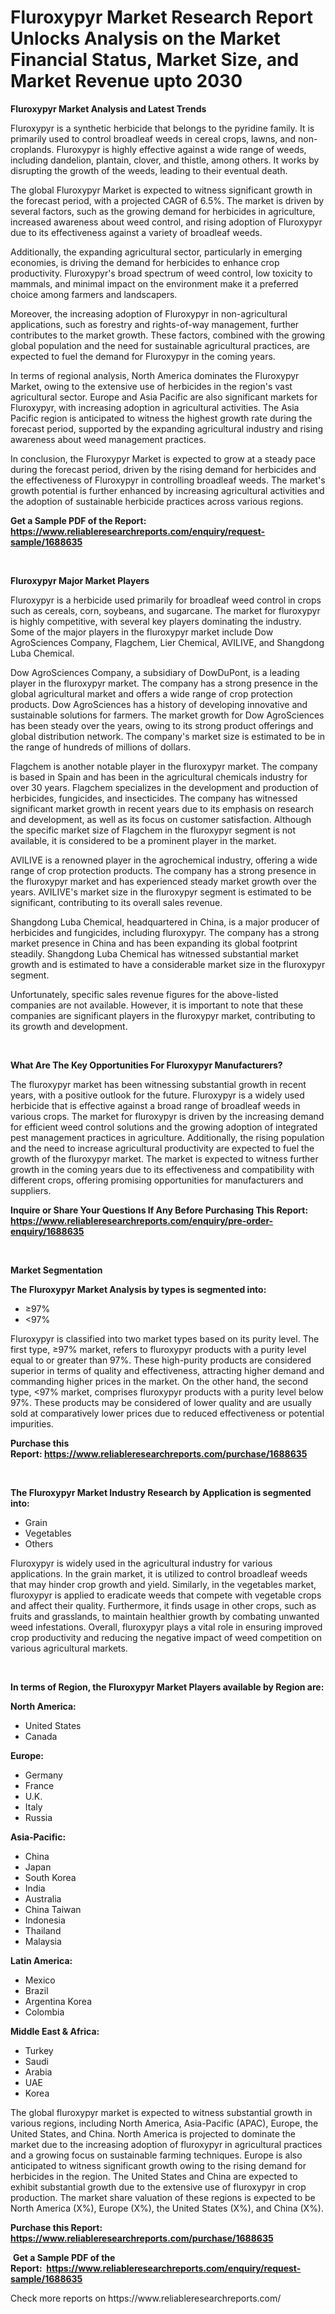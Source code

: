 <p><h1>Fluroxypyr Market Research Report Unlocks Analysis on the Market Financial Status, Market Size, and Market Revenue upto 2030</h1></p><p><strong>Fluroxypyr Market Analysis and Latest Trends</strong></p>
<p><p>Fluroxypyr is a synthetic herbicide that belongs to the pyridine family. It is primarily used to control broadleaf weeds in cereal crops, lawns, and non-croplands. Fluroxypyr is highly effective against a wide range of weeds, including dandelion, plantain, clover, and thistle, among others. It works by disrupting the growth of the weeds, leading to their eventual death.</p><p>The global Fluroxypyr Market is expected to witness significant growth in the forecast period, with a projected CAGR of 6.5%. The market is driven by several factors, such as the growing demand for herbicides in agriculture, increased awareness about weed control, and rising adoption of Fluroxypyr due to its effectiveness against a variety of broadleaf weeds.</p><p>Additionally, the expanding agricultural sector, particularly in emerging economies, is driving the demand for herbicides to enhance crop productivity. Fluroxypyr's broad spectrum of weed control, low toxicity to mammals, and minimal impact on the environment make it a preferred choice among farmers and landscapers.</p><p>Moreover, the increasing adoption of Fluroxypyr in non-agricultural applications, such as forestry and rights-of-way management, further contributes to the market growth. These factors, combined with the growing global population and the need for sustainable agricultural practices, are expected to fuel the demand for Fluroxypyr in the coming years.</p><p>In terms of regional analysis, North America dominates the Fluroxypyr Market, owing to the extensive use of herbicides in the region's vast agricultural sector. Europe and Asia Pacific are also significant markets for Fluroxypyr, with increasing adoption in agricultural activities. The Asia Pacific region is anticipated to witness the highest growth rate during the forecast period, supported by the expanding agricultural industry and rising awareness about weed management practices.</p><p>In conclusion, the Fluroxypyr Market is expected to grow at a steady pace during the forecast period, driven by the rising demand for herbicides and the effectiveness of Fluroxypyr in controlling broadleaf weeds. The market's growth potential is further enhanced by increasing agricultural activities and the adoption of sustainable herbicide practices across various regions.</p></p>
<p><strong>Get a Sample PDF of the Report:&nbsp; <a href="https://www.reliableresearchreports.com/enquiry/request-sample/1688635">https://www.reliableresearchreports.com/enquiry/request-sample/1688635</a></strong></p>
<p>&nbsp;</p>
<p><strong>Fluroxypyr Major Market Players</strong></p>
<p><p>Fluroxypyr is a herbicide used primarily for broadleaf weed control in crops such as cereals, corn, soybeans, and sugarcane. The market for fluroxypyr is highly competitive, with several key players dominating the industry. Some of the major players in the fluroxypyr market include Dow AgroSciences Company, Flagchem, Lier Chemical, AVILIVE, and Shangdong Luba Chemical.</p><p>Dow AgroSciences Company, a subsidiary of DowDuPont, is a leading player in the fluroxypyr market. The company has a strong presence in the global agricultural market and offers a wide range of crop protection products. Dow AgroSciences has a history of developing innovative and sustainable solutions for farmers. The market growth for Dow AgroSciences has been steady over the years, owing to its strong product offerings and global distribution network. The company's market size is estimated to be in the range of hundreds of millions of dollars.</p><p>Flagchem is another notable player in the fluroxypyr market. The company is based in Spain and has been in the agricultural chemicals industry for over 30 years. Flagchem specializes in the development and production of herbicides, fungicides, and insecticides. The company has witnessed significant market growth in recent years due to its emphasis on research and development, as well as its focus on customer satisfaction. Although the specific market size of Flagchem in the fluroxypyr segment is not available, it is considered to be a prominent player in the market.</p><p>AVILIVE is a renowned player in the agrochemical industry, offering a wide range of crop protection products. The company has a strong presence in the fluroxypyr market and has experienced steady market growth over the years. AVILIVE's market size in the fluroxypyr segment is estimated to be significant, contributing to its overall sales revenue.</p><p>Shangdong Luba Chemical, headquartered in China, is a major producer of herbicides and fungicides, including fluroxypyr. The company has a strong market presence in China and has been expanding its global footprint steadily. Shangdong Luba Chemical has witnessed substantial market growth and is estimated to have a considerable market size in the fluroxypyr segment.</p><p>Unfortunately, specific sales revenue figures for the above-listed companies are not available. However, it is important to note that these companies are significant players in the fluroxypyr market, contributing to its growth and development.</p></p>
<p>&nbsp;</p>
<p><strong>What Are The Key Opportunities For Fluroxypyr Manufacturers?</strong></p>
<p><p>The fluroxypyr market has been witnessing substantial growth in recent years, with a positive outlook for the future. Fluroxypyr is a widely used herbicide that is effective against a broad range of broadleaf weeds in various crops. The market for fluroxypyr is driven by the increasing demand for efficient weed control solutions and the growing adoption of integrated pest management practices in agriculture. Additionally, the rising population and the need to increase agricultural productivity are expected to fuel the growth of the fluroxypyr market. The market is expected to witness further growth in the coming years due to its effectiveness and compatibility with different crops, offering promising opportunities for manufacturers and suppliers.</p></p>
<p><strong>Inquire or Share Your Questions If Any Before Purchasing This Report: <a href="https://www.reliableresearchreports.com/enquiry/pre-order-enquiry/1688635">https://www.reliableresearchreports.com/enquiry/pre-order-enquiry/1688635</a></strong></p>
<p>&nbsp;</p>
<p><strong>Market Segmentation</strong></p>
<p><strong>The Fluroxypyr Market Analysis by types is segmented into:</strong></p>
<p><ul><li>≥97%</li><li><97%</li></ul></p>
<p><p>Fluroxypyr is classified into two market types based on its purity level. The first type, ≥97% market, refers to fluroxypyr products with a purity level equal to or greater than 97%. These high-purity products are considered superior in terms of quality and effectiveness, attracting higher demand and commanding higher prices in the market. On the other hand, the second type, <97% market, comprises fluroxypyr products with a purity level below 97%. These products may be considered of lower quality and are usually sold at comparatively lower prices due to reduced effectiveness or potential impurities.</p></p>
<p><strong>Purchase this Report:&nbsp;<a href="https://www.reliableresearchreports.com/purchase/1688635">https://www.reliableresearchreports.com/purchase/1688635</a></strong></p>
<p>&nbsp;</p>
<p><strong>The Fluroxypyr Market Industry Research by Application is segmented into:</strong></p>
<p><ul><li>Grain</li><li>Vegetables</li><li>Others</li></ul></p>
<p><p>Fluroxypyr is widely used in the agricultural industry for various applications. In the grain market, it is utilized to control broadleaf weeds that may hinder crop growth and yield. Similarly, in the vegetables market, fluroxypyr is applied to eradicate weeds that compete with vegetable crops and affect their quality. Furthermore, it finds usage in other crops, such as fruits and grasslands, to maintain healthier growth by combating unwanted weed infestations. Overall, fluroxypyr plays a vital role in ensuring improved crop productivity and reducing the negative impact of weed competition on various agricultural markets.</p></p>
<p>&nbsp;</p>
<p><strong>In terms of Region, the Fluroxypyr Market Players available by Region are:</strong></p>
<p>
    <p> <strong> North America: </strong>
        <ul>
            <li>United States</li>
            <li>Canada</li>
        </ul>
        </p> 
    <p> <strong> Europe: </strong>
        <ul>
            <li>Germany</li>
            <li>France</li>
            <li>U.K.</li>
            <li>Italy</li>
            <li>Russia</li>
        </ul>
        </p> 
    <p> <strong> Asia-Pacific: </strong>
        <ul>
            <li>China</li>
            <li>Japan</li>
            <li>South Korea</li>
            <li>India</li>
            <li>Australia</li>
            <li>China Taiwan</li>
            <li>Indonesia</li>
            <li>Thailand</li>
            <li>Malaysia</li>
        </ul>
        </p> 
    <p> <strong> Latin America: </strong>
        <ul>
            <li>Mexico</li>
            <li>Brazil</li>
            <li>Argentina Korea</li>
            <li>Colombia</li>
        </ul>
        </p> 
    <p> <strong> Middle East & Africa: </strong>
        <ul>
            <li>Turkey</li>
            <li>Saudi</li>
            <li>Arabia</li>
            <li>UAE</li>
            <li>Korea</li>
        </ul>
    </p>
    </p>
<p><p>The global fluroxypyr market is expected to witness substantial growth in various regions, including North America, Asia-Pacific (APAC), Europe, the United States, and China. North America is projected to dominate the market due to the increasing adoption of fluroxypyr in agricultural practices and a growing focus on sustainable farming techniques. Europe is also anticipated to witness significant growth owing to the rising demand for herbicides in the region. The United States and China are expected to exhibit substantial growth due to the extensive use of fluroxypyr in crop production. The market share valuation of these regions is expected to be North America (X%), Europe (X%), the United States (X%), and China (X%).</p></p>
<p><strong>Purchase this Report: <a href="https://www.reliableresearchreports.com/purchase/1688635">https://www.reliableresearchreports.com/purchase/1688635</a></strong></p>
<p>&nbsp;<strong>Get a Sample PDF of the Report:&nbsp;&nbsp;<a href="https://www.reliableresearchreports.com/enquiry/request-sample/1688635">https://www.reliableresearchreports.com/enquiry/request-sample/1688635</a></strong></p>
<p><strong></strong></p>
<p>Check more reports on https://www.reliableresearchreports.com/</p>